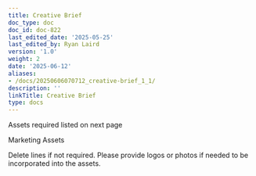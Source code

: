 ```yaml
---
title: Creative Brief
doc_type: doc
doc_id: doc-822
last_edited_date: '2025-05-25'
last_edited_by: Ryan Laird
version: '1.0'
weight: 2
date: '2025-06-12'
aliases:
- /docs/20250606070712_creative-brief_1_1/
description: ''
linkTitle: Creative Brief
type: docs
---
```


<!-- Unsupported block type: table -->

<!-- Unsupported block type: table -->

<!-- Unsupported block type: table -->

Assets required listed on next page

Marketing Assets

Delete lines if not required. Please provide logos or photos if needed to be incorporated into the assets.

<!-- Unsupported block type: table -->
